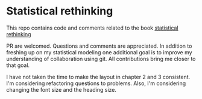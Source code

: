 # Statistical rethinking

This repo contains code and comments related to the book [statistical rethinking](https://xcelab.net/rm/statistical-rethinking/)

PR are welcomed. Questions and comments are appreciated. In addition to freshing up on my statistical modeling one additional goal is to improve my understanding of collaboration using git. All contributions bring me closer to that goal.

I have not taken the time to make the layout in chapter 2 and 3 consistent. I'm considering refactoring questions to problems. Also, I'm considering changing the font size and the heading size.  